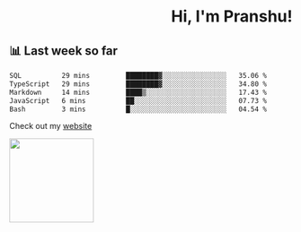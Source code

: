 <div align="right" >
   
   <H1>Hi, I'm Pranshu!</H1>

</div>

## 📊 Last week so far
<!--START_SECTION:waka-->

```txt
SQL          29 mins         ████████▓░░░░░░░░░░░░░░░░   35.06 %
TypeScript   29 mins         ████████▓░░░░░░░░░░░░░░░░   34.80 %
Markdown     14 mins         ████▒░░░░░░░░░░░░░░░░░░░░   17.43 %
JavaScript   6 mins          ██░░░░░░░░░░░░░░░░░░░░░░░   07.73 %
Bash         3 mins          █░░░░░░░░░░░░░░░░░░░░░░░░   04.54 %
```

<!--END_SECTION:waka-->

Check out my [website](https://pranshu05.vercel.app)

<img align="left" width="150" src="https://user-images.githubusercontent.com/70943732/209951571-93b7afe5-f523-4683-b725-5d94b287e94e.png">

